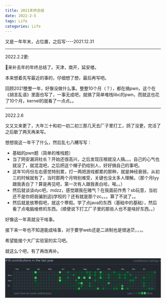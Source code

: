 ```yaml
---
title: 2021年终总结
date: 2022-2-5
tags: Life
categories: Life
---
```




又是一年年末，占位置，之后写----2021.12.31

--------

2022.2.2更:

:older_man:来补去年的年终总结了。天津，南开，延安楼。

本来想着先写最近的事的，仔细想了想，最后再写吧。

回顾2021整整一年，好像没做什么事。整整10个月（？），都在搞pwn，这个在《胡言乱语》里面也写了，一事无成吧，就搞了简单堆栈libc的pwn，而就这也花了10个月，kernel的就看了一点点。。

----------

2022.2.6

又又又来更了，大年三十和初一初二初三那几天去厂子里打工，鸽了没更，完活了之后歇了两天再来写。

想想我这一年干了什么，然后乱七八糟写写：

-   基础的pwn题（简单的堆栈题）
-   当了网安漏洞社长？开始还很高兴，之后发现压根就没人搞。。。自己的心气也就没了，就混混吧，之后把这个帽子扔给别人，好好搞自己的事吧。
-   这年10月份左右感觉特别累，打一两把游戏都累的那种，就是神经衰弱，从初三的时候就有了，当时那两个月特别难受，关键也没太多人理解。（那个月lyy跟我表白了？算是再见吧，第一次有人跟我表白哈，唉。。）
-   然后就谈谈dyc吧，mdzz，感觉跟我在赌气？在我面前作秀？sb玩意，当初还不是你把我骗到这lj学校的？还有就是那个zc。。。算了不说了。。
-   然后就是放寒假吧，就这个寒假。学了点java的东西（基础中的基础），然后看了点电脑维修的东西。（顺便说下打工厂子里的那些人也不是啥好东西。。）

好像这一年真就没干啥事。

接下来一年也不知道能成啥事，对于要学web还是二进制也是很迷茫，，，。

希望能接个大厂实验室的实习吧。

就这么个吧，有了再改再补。





![image-20220205141724641](2021年终总结/image-20220205141724641.png)
